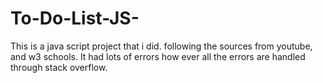 # To-Do-List-JS-
This is a java script project that i did. following the sources from youtube, and w3 schools. It had lots of errors how ever all the errors are handled through stack overflow.

